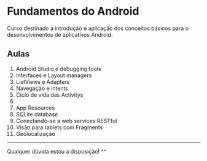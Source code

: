 <h1>Fundamentos do Android</h1>
<p>Curso destinado a introdução e aplicação dos conceitos básicos para o desenvolvimentos de aplicativos Android.</p>

<h2>Aulas</h2>
<ol>
  <li>Android Studio e debugging tools</li>
  <li>Interfaces e Layout managers</li>
  <li>ListViews e Adapters</li>
  <li>Navegação e intents</li>
  <li>Ciclo de vida das Activitys<li>
  <li>App Resources</li>
  <li>SQLite database</li>
  <li>Conectando-se a web services RESTful</li>
  <li>Visão para tablets com Fragments</li>
  <li>Geolocalização</li>
</ol>

<hr/>
<p>Qualquer dúvida estou a disposição! ^^</p>
